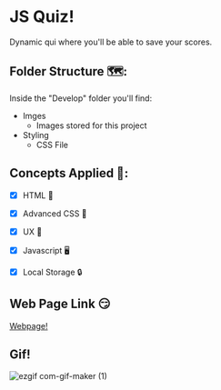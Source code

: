 # JS Quiz!
Dynamic qui where you'll be able to save your scores.

## Folder Structure 🗺️:
Inside the "Develop" folder you'll find:
- Imges
    - Images stored for this project
- Styling
    - CSS File

## Concepts Applied 🧐:
- [x] HTML 🦴

- [x] Advanced CSS 🎨

- [x] UX 🤔

- [x] Javascript 🖥️

- [x] Local Storage 🔒

## Web Page Link 😏
<a href="https://davidtc8.github.io/JS-Quiz/" target="_blank">Webpage!</a>

## Gif!
![ezgif com-gif-maker (1)](https://user-images.githubusercontent.com/71146674/179886421-70511659-dd4a-4f7f-bae5-09f970bb6d87.gif)

